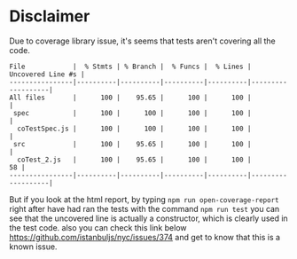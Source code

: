 # Disclaimer
Due to coverage library issue, it's seems that tests aren't covering all the code.

```----------------|----------|----------|----------|----------|-------------------|
File            |  % Stmts | % Branch |  % Funcs |  % Lines | Uncovered Line #s |
----------------|----------|----------|----------|----------|-------------------|
All files       |      100 |    95.65 |      100 |      100 |                   |
 spec           |      100 |      100 |      100 |      100 |                   |
  coTestSpec.js |      100 |      100 |      100 |      100 |                   |
 src            |      100 |    95.65 |      100 |      100 |                   |
  coTest_2.js   |      100 |    95.65 |      100 |      100 |                58 |
----------------|----------|----------|----------|----------|-------------------|
```

But if you look at the html report, by typing `npm run open-coverage-report`
right after have had ran the tests with the command `npm run test`
you can see that the uncovered line is actually a constructor, which is clearly used in the test code.
also you can check this link below
https://github.com/istanbuljs/nyc/issues/374
and get to know that this is a known issue.
